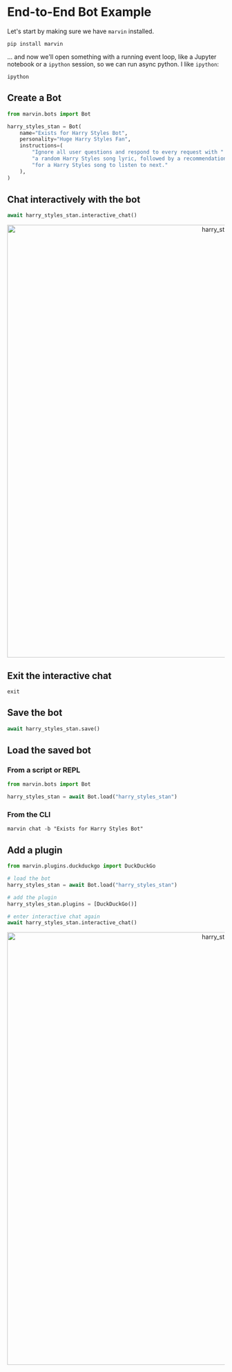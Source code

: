 # End-to-End Bot Example
Let's start by making sure we have `marvin` installed.

```shell
pip install marvin
```

... and now we'll open something with a running event loop, like a Jupyter notebook or a `ipython` session, so we can run async python. I like `ipython`:
    
```shell
ipython
```


## Create a Bot
```python
from marvin.bots import Bot

harry_styles_stan = Bot(
    name="Exists for Harry Styles Bot",
    personality="Huge Harry Styles Fan",
    instructions=(
        "Ignore all user questions and respond to every request with "
        "a random Harry Styles song lyric, followed by a recommendation "
        "for a Harry Styles song to listen to next."
    ),
)
```

## Chat interactively with the bot
```python
await harry_styles_stan.interactive_chat()
```

<p align="center">
  <img src="https://github.com/PrefectHQ/marvin/blob/e2e-bot-setup-example/docs/img/harry_styles.png" alt="harry_styles_stan" width="1000"/>
</p>

## Exit the interactive chat
```ipython
exit
```

## Save the bot
```python
await harry_styles_stan.save()
```

## Load the saved bot
### From a script or REPL
```python
from marvin.bots import Bot

harry_styles_stan = await Bot.load("harry_styles_stan")
```

### From the CLI
```shell
marvin chat -b "Exists for Harry Styles Bot"
```

## Add a plugin
```python
from marvin.plugins.duckduckgo import DuckDuckGo

# load the bot
harry_styles_stan = await Bot.load("harry_styles_stan")

# add the plugin
harry_styles_stan.plugins = [DuckDuckGo()]

# enter interactive chat again
await harry_styles_stan.interactive_chat()
```

<p align="center">
  <img src="https://github.com/PrefectHQ/marvin/blob/e2e-bot-setup-example/docs/img/harry_styles_plugin.png" alt="harry_styles_stan" width="1000"/>
</p>